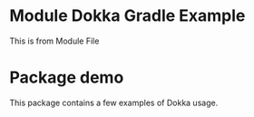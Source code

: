 # Module Dokka Gradle Example

This is from Module File

# Package demo

This package contains a few examples of Dokka usage.
